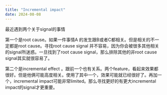 ```yaml
---
title: "Incremental impact"
date: 2024-08-08
---
```


最近遇到两个关于signal的事情

第一个是root cause。如果一件事情A 的发生跟B或者C都相关。但是相关的不一定都是root cause。寻找root cause signal 并不容易，因为你会被很多其他相关的signal所迷惑。一旦找到了root cause signal，那么排除其他的非root cause signal其实就很容易了。

第二个是incremental effect 。跟前一个也有关系。两个feature，看起来效果都很好。但是他俩可能高度相关。使用了其中一个，效果可能就已经很好了。再加一个，incremental impact可能非常limited。那么寻找更好的有更大incremental impact的signal才更重要。
